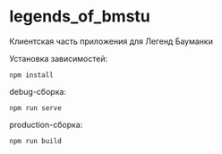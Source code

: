 # legends_of_bmstu
Клиентская часть приложения для Легенд Бауманки

Установка зависимостей:

`npm install`

debug-сборка:

`npm run serve`

production-сборка:

`npm run build`
